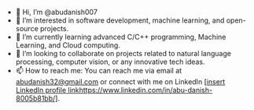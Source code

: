- 👋 Hi, I’m @abudanish007
- 👀 I’m interested in software development, machine learning, and open-source projects.
- 🌱 I’m currently learning advanced C/C++ programming, Machine Learning, and Cloud computing.
- 💞️ I’m looking to collaborate on projects related to natural language processing, computer vision, or any innovative tech ideas.
- 📫 How to reach me: You can reach me via email at abudanish32@gmail.com or connect with me on LinkedIn [[insert LinkedIn profile link](https://www.linkedin.com/in/abu-danish-8005b81bb/)https://www.linkedin.com/in/abu-danish-8005b81bb/].
